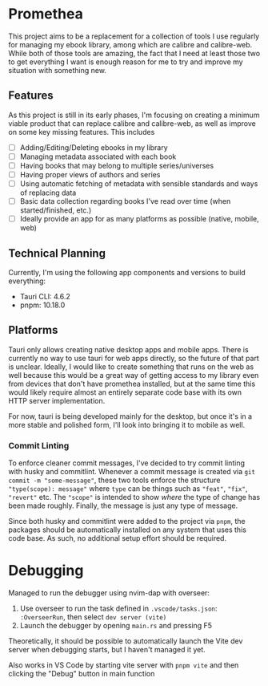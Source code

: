 # Promethea

This project aims to be a replacement for a collection of tools I use regularly for managing my ebook library, among which are calibre and calibre-web. While both of those tools are amazing, the fact that I need at least those two to get everything I want is enough reason for me to try and improve my situation with something new.

## Features

As this project is still in its early phases, I'm focusing on creating a minimum viable product that can replace calibre and calibre-web, as well as improve on some key missing features. This includes

- [ ] Adding/Editing/Deleting ebooks in my library
- [ ] Managing metadata associated with each book
- [ ] Having books that may belong to multiple series/universes
- [ ] Having proper views of authors and series
- [ ] Using automatic fetching of metadata with sensible standards and ways of replacing data
- [ ] Basic data collection regarding books I've read over time (when started/finished, etc.)
- [ ] Ideally provide an app for as many platforms as possible (native, mobile, web)

## Technical Planning

Currently, I'm using the following app components and versions to build everything:

- Tauri CLI: 4.6.2
- pnpm: 10.18.0

## Platforms

Tauri only allows creating native desktop apps and mobile apps. There is currently no way to use tauri for web apps directly, so the future of that part is unclear. Ideally, I would like to create something that runs on the web as well because this would be a great way of getting access to my library even from devices that don't have promethea installed, but at the same time this would likely require almost an entirely separate code base with its own HTTP server implementation.

For now, tauri is being developed mainly for the desktop, but once it's in a more stable and polished form, I'll look into bringing it to mobile as well.

### Commit Linting

To enforce cleaner commit messages, I've decided to try commit linting with husky and commitlint. Whenever a commit message is created via `git commit -m "some-message"`, these two tools enforce the structure `"type(scope): message"` where `type` can be things such as `"feat"`, `"fix"`, `"revert"` etc. The `"scope"` is intended to show _where_ the type of change has been made roughly. Finally, the message is just any type of message.

Since both husky and commitlint were added to the project via `pnpm`, the packages should be automatically installed on any system that uses this code base. As such, no additional setup effort should be required.

# Debugging

Managed to run the debugger using nvim-dap with overseer:

1. Use overseer to run the task defined in `.vscode/tasks.json`: `:OverseerRun`, then select `dev server (vite)`
2. Launch the debugger by opening `main.rs` and pressing F5

Theoretically, it should be possible to automatically launch the Vite dev server when debugging starts, but I haven't managed it yet.

Also works in VS Code by starting vite server with `pnpm vite` and then clicking the "Debug" button in main function
